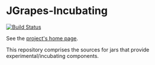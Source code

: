 JGrapes-Incubating
==================

[![Build Status](https://travis-ci.org/mnlipp/jgrapes.svg?branch=master)](https://travis-ci.org/mnlipp/jgrapes-incubating)

See the [project's home page](http://mnlipp.github.io/jgrapes/).

This repository comprises the sources for jars that provide
experimental/incubating components.

<!-- Piwik Image Tracker-->
<img src="https://piwik.mnl.de/piwik.php?idsite=10&rec=1&url=https%3A%2F%2Fgithub.com%2Fmnlipp%2Fjgrapes-incubating" style="border:0" alt="" />
<!-- End Piwik -->

